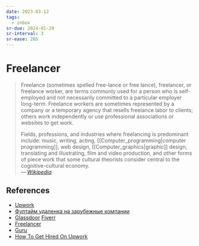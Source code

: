 ```yaml
---
date: 2023-03-12
tags:
  - inbox
sr-due: 2024-01-29
sr-interval: 3
sr-ease: 265
---
```


# Freelancer

> Freelance (sometimes spelled free-lance or free lance), freelancer, or
> freelance worker, are terms commonly used for a person who is self-employed
> and not necessarily committed to a particular employer long-term. Freelance
> workers are sometimes represented by a company or a temporary agency that
> resells freelance labor to clients; others work independently or use
> professional associations or websites to get work.
>
> Fields, professions, and industries where freelancing is predominant include:
> music, writing, acting, [[Computer_programming|computer programming]], web
> design, [[Computer_graphics|graphic]] design, translating and illustrating,
> film and video production, and other forms of piece work that some cultural
> theorists consider central to the cognitive-cultural economy.\
> — <cite>[Wikipedia](https://en.wikipedia.org/wiki/Freelancer)</cite>

## References

- [Upwork](https://www.upwork.com/ab/find-work/)
- [Фултайм удаленка на зарубежные компании](https://vas3k.club/post/11513/)
- [Glassdoor](https://www.glassdoor.com/Job/) [Fiverr](https://www.fiverr.com/)
- [Freelancer](https://www.freelancer.com/dashboard)
- [Guru](https://www.guru.com/)
- [How To Get Hired On Upwork](https://logosbynick.teachable.com/courses/enrolled/497397)

